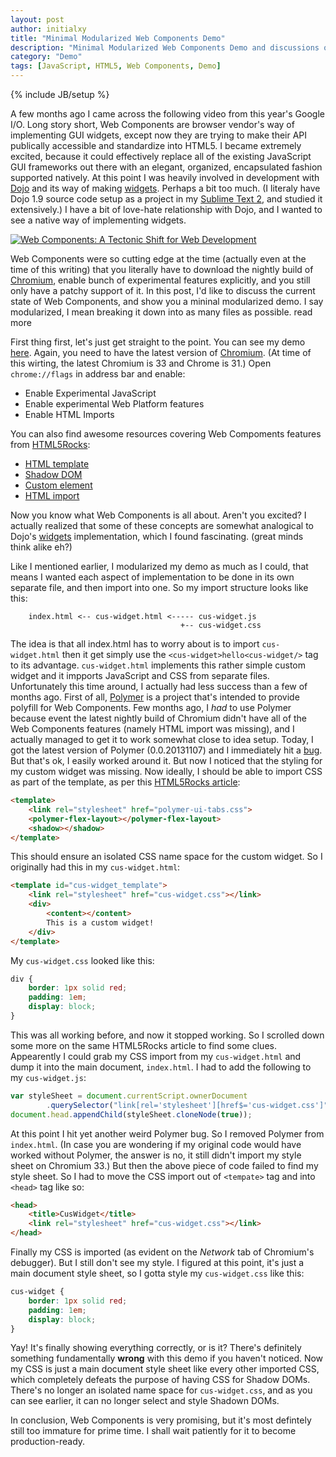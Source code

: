 ```yaml
---
layout: post
author: initialxy
title: "Minimal Modularized Web Components Demo"
description: "Minimal Modularized Web Components Demo and discussions on the brave new technology."
category: "Demo"
tags: [JavaScript, HTML5, Web Components, Demo]
---
```

{% include JB/setup %}

A few months ago I came across the following video from this year's Google I/O. Long story short, Web Components are browser vendor's way of implementing GUI widgets, except now they are trying to make their API publically accessible and standardize into HTML5. I became extremely excited, because it could effectively replace all of the existing JavaScript GUI frameworks out there with an elegant, organized, encapsulated fashion supported natively. At this point I was heavily involved in development with [Dojo](http://dojotoolkit.org/) and its way of making [widgets](http://dojotoolkit.org/reference-guide/1.9/quickstart/writingWidgets.html). Perhaps a bit too much. (I literaly have Dojo 1.9 source code setup as a project in my [Sublime Text 2](http://www.sublimetext.com/2), and studied it extensively.) I have a bit of love-hate relationship with Dojo, and I wanted to see a native way of implementing widgets.

[![Web Components: A Tectonic Shift for Web Development](https://img.youtube.com/vi/fqULJBBEVQE/0.jpg)](https://www.youtube.com/watch?v=fqULJBBEVQE)

Web Components were so cutting edge at the time (actually even at the time of this writing) that you literally have to download the nightly build of [Chromium](http://www.chromium.org/), enable bunch of experimental features explicitly, and you still only have a patchy support of it. In this post, I'd like to discuss the current state of Web Components, and show you a mininal modularized demo. I say modularized, I mean breaking it down into as many files as possible. <span class="hidden">read more</span>

First thing first, let's just get straight to the point. You can see my demo [here](/static/files/2013-11-22-minimal-modularized-web-components-demo/demo/). Again, you need to have the latest version of [Chromium](http://www.chromium.org/). (At time of this wirting, the latest Chromium is 33 and Chrome is 31.) Open `chrome://flags` in address bar and enable:

* Enable Experimental JavaScript
* Enable experimental Web Platform features
* Enable HTML Imports

You can also find awesome resources covering Web Compoments features from [HTML5Rocks](http://www.html5rocks.com/en/):

* [HTML template](http://www.html5rocks.com/en/tutorials/webcomponents/template/)
* [Shadow DOM](http://www.html5rocks.com/en/tutorials/webcomponents/shadowdom/)
* [Custom element](http://www.html5rocks.com/en/tutorials/webcomponents/customelements/)
* [HTML import](http://www.html5rocks.com/en/tutorials/webcomponents/imports/)

Now you know what Web Components is all about. Aren't you excited? I actually realized that some of these concepts are somewhat analogical to Dojo's [widgets](http://dojotoolkit.org/reference-guide/1.9/quickstart/writingWidgets.html) implementation, which I found fascinating. (great minds think alike eh?)

Like I mentioned earlier, I modularized my demo as much as I could, that means I wanted each aspect of implementation to be done in its own separate file, and then import into one. So my import structure looks like this:

```
    index.html <-- cus-widget.html <----- cus-widget.js
                                      +-- cus-widget.css
```

The idea is that all index.html has to worry about is to import `cus-widget.html` then it get simply use the `<cus-widget>hello<cus-widget/>` tag to its advantage. `cus-widget.html` implements this rather simple custom widget and it impports JavaScript and CSS from separate files. Unfortunately this time around, I actually had less success than a few of months ago. First of all, [Polymer](http://www.polymer-project.org/) is a project that's intended to provide polyfill for Web Components. Few months ago, I _had_ to use Polymer because event the latest nightly build of Chromium didn't have all of the Web Components features (namely HTML import was missing), and I actually managed to get it to work somewhat close to idea setup. Today, I got the latest version of Polymer (0.0.20131107) and I immediately hit a [bug](https://github.com/Polymer/polymer/issues/290). But that's ok, I easily worked around it. But now I noticed that the styling for my custom widget was missing. Now ideally, I should be able to import CSS as part of the template, as per this [HTML5Rocks article](http://www.html5rocks.com/en/tutorials/webcomponents/imports/):

```html
<template>
    <link rel="stylesheet" href="polymer-ui-tabs.css">
    <polymer-flex-layout></polymer-flex-layout>
    <shadow></shadow>
</template>
```

This should ensure an isolated CSS name space for the custom widget. So I originally had this in my `cus-widget.html`:

```html
<template id="cus-widget_template">
    <link rel="stylesheet" href="cus-widget.css"></link>
    <div>
        <content></content>
        This is a custom widget!
    </div>
</template>
```

My `cus-widget.css` looked like this:

```css
div {
    border: 1px solid red;
    padding: 1em;
    display: block;
}
```

This was all working before, and now it stopped working. So I scrolled down some more on the same HTML5Rocks article to find some clues. Appearently I could grab my CSS import from my `cus-widget.html` and dump it into the main document, `index.html`. I had to add the following to my `cus-widget.js`:

```javascript
var styleSheet = document.currentScript.ownerDocument
        .querySelector("link[rel='stylesheet'][href$='cus-widget.css']");
document.head.appendChild(styleSheet.cloneNode(true));
```

At this point I hit yet another weird Polymer bug. So I removed Polymer from `index.html`. (In case you are wondering if my original code would have worked without Polymer, the answer is no, it still didn't import my style sheet on Chromium 33.) But then the above piece of code failed to find my style sheet. So I had to move the CSS import out of `<tempate>` tag and into `<head>` tag like so:

```html
<head>
    <title>CusWidget</title>
    <link rel="stylesheet" href="cus-widget.css"></link>
</head>
```

Finally my CSS is imported (as evident on the _Network_ tab of Chromium's debugger). But I still don't see my style. I figured at this point, it's just a main document style sheet, so I gotta style my `cus-widget.css` like this:

```css
cus-widget {
    border: 1px solid red;
    padding: 1em;
    display: block;
}
```

Yay! It's finally showing everything correctly, or is it? There's definitely something fundamentally **wrong** with this demo if you haven't noticed. Now my CSS is just a main document style sheet like every other imported CSS, which completely defeats the purpose of having CSS for Shadow DOMs. There's no longer an isolated name space for `cus-widget.css`, and as you can see earlier, it can no longer select and style Shadown DOMs.

In conclusion, Web Components is very promising, but it's most defintely still too immature for prime time. I shall wait patiently for it to become production-ready.
